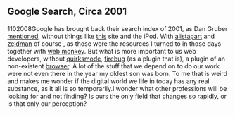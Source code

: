<article><h1>Google Search, Circa 2001 </h1><time><span class="day">1</span><span class="month">10</span><span class="year">2008</span></time>Google has brought back their search index of 2001, as Dan Gruber <a href="http://daringfireball.net/linked/2008/10/01/google-search-2001">mentioned</a>, without things like <a href="http://www.google.com/search2001/search?q=wilfred+nas&hl=en&sa=N&btnG=Search">this</a> site and the iPod. With <a href="http://www.google.com/search2001/search?q=alistapart&btnG=Search">alistapart</a> and <a href="http://www.google.com/search2001/search?q=zeldman&btnG=Search">zeldman</a> of course , as those were the resources I turned to in those days together with <a href="http://www.google.com/search2001/search?q=webmonkey&hl=en&sa=N&btnG=Search">web monkey</a>. But what is more important to us web developers, without <a href="http://www.google.com/search2001/search?q=quirksmode&btnG=Search">quirksmode</a>, <a href="http://www.google.com/search2001/search?q=firebug&btnG=Search">firebug</a> (as a plugin that is), a plugin of an non-existent <a href="http://www.google.com/search2001/search?q=firefox&btnG=Search">browser</a>. A lot of the stuff that we depend on to do our work were not even there in the year my oldest son was born. To me that is weird and makes me wonder if the digital world we life in today has any real substance, as it all is so temporarily.I wonder what other professions will be looking for and not finding? Is ours the only field that changes so rapidly, or is that only our perception?</article>